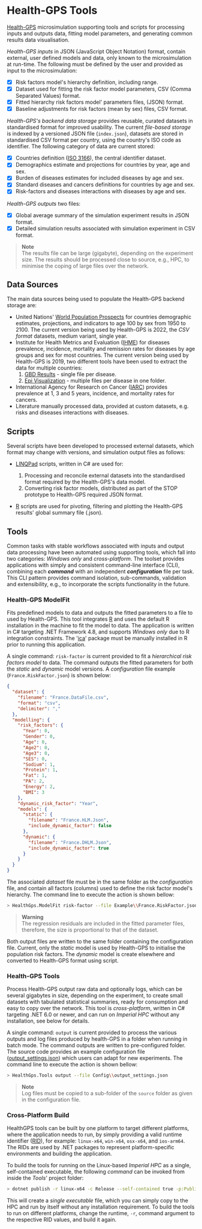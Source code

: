 # Health-GPS Tools

[Health-GPS](https://github.com/imperialCHEPI/healthgps) microsimulation supporting tools and scripts for processing inputs and outputs data, fitting model parameters, and generating common results data visualisation.

*Health-GPS inputs* in JSON (JavaScript Object Notation) format, contain external, user defined models and data, only known to the microsimulation at run-time. The following must be defined by the user and provided as input to the microsimulation:
- [x] Risk factors model's hierarchy definition, including range.
- [x] Dataset used for fitting the risk factor model parameters, CSV (Comma Separated Values) format.
- [x] Fitted hierarchy risk factors model' parameters files, (JSON) format.
- [x] Baseline adjustments for risk factors (mean by sex) files, CSV format.

*Health-GPS's backend data storage* provides reusable, curated datasets in standardised format for improved usability. The current *file-based storage* is indexed by a versioned JSON file (`index.json`), datasets are stored in standardised CSV format per country, using the country's ISO code as identifier. The following category of data are current stored:
- [x] Countries definition ([ISO 3166](https://www.iso.org/iso-3166-country-codes.html)), the central identifier dataset.
- [x] Demographics estimate and projections for countries by year, age and sex.
- [x] Burden of diseases estimates for included diseases by age and sex.
- [x] Standard diseases and cancers definitions for countries by age and sex.
- [x] Risk-factors and diseases interactions with diseases by age and sex.

*Health-GPS outputs* two files:
- [x] Global average summary of the simulation experiment results in JSON format.
- [x] Detailed simulation results associated with simulation experiment in CSV format.

> **Note**  
> The results file can be large (gigabyte), depending on the experiment size. The results should be processed close to source, e.g., HPC, to minimise the coping of large files over the network.

## Data Sources

The main data sources being used to populate the Health-GPS backend storage are:
- United Nations' [World Population Prospects](https://population.un.org/wpp/) for countries demographic estimates, projections, and indicators to age 100 by sex from 1950 to 2100. The current version being used by Health-GPS is 2022, the *CSV format* datasets, medium variant, single year.
- Institute for Health Metrics and Evaluation ([IHME](https://www.healthdata.org)) for diseases prevalence, incidence, mortality and remission rates for diseases by age groups and sex for most countries. The current version being used by Health-GPS is 2019, two different tools have been used to extract the data for multiple countries:
  1. [GBD Results](https://vizhub.healthdata.org/gbd-results/)  - single file per disease.
  2. [Epi Visualization](https://vizhub.healthdata.org/epi/) - multiple files per disease in one folder.
- International Agency for Research on Cancer ([IARC](https://www.iarc.who.int)) provides prevalence at 1, 3 and 5 years, incidence, and mortality rates for cancers.
- Literature manually processed data, provided at custom datasets, e.g. risks and diseases interactions with diseases.

## Scripts

Several scripts have been developed to processed external datasets, which format may change with versions, and simulation output files as follows:  

- [LINQPad](https://www.linqpad.net) scripts, written in C# are used for:
  1. Processing and reconcile external datasets into the standardised format required by the Health-GPS's data model.
  2. Converting risk factor models, distributed as part of the STOP prototype to Health-GPS required JSON format.

- [R](https://www.r-project.org) scripts are used for pivoting, filtering and plotting the Health-GPS results' global summary file (.json).

## Tools

Common tasks with stable workflows associated with inputs and output data processing have been automated using supporting tools, which fall into two categories: *Windows only* and *cross-platform*. The toolset provides applications with simply and consistent command-line interface (CLI), combining each ***command*** with an independent ***configuration*** file per task. This CLI pattern provides command isolation, sub-commands, validation and extensibility, e.g., to incorporate the scripts functionality in the future. 

### Health-GPS ModelFit

Fits predefined models to data and outputs the fitted parameters to a file to used by Health-GPS. This tool integrates [R](https://www.r-project.org) and uses the default R installation in the machine to fit the model to data. The application is written in C# targeting .NET Framework 4.8, and supports *Windows only* due to R integration constraints. The '[ica](https://cran.r-project.org/web/packages/ica/index.html)' package must be manually installed in R prior to running this application.

A single command: `risk-factor` is current provided to fit a *hierarchical risk factors model* to data. The command outputs the fitted parameters for both the *static* and *dynamic* model versions. A *configuration* file example (`France.RiskFactor.json`) is shown below:

```JSON
{
  "dataset": {
    "filename": "France.DataFile.csv",
    "format": "csv",
    "delimiter": ","
  },
  "modelling": {
    "risk_factors": {
      "Year": 0,
      "Gender": 0,
      "Age": 0,
      "Age2": 0,
      "Age3": 0,
      "SES": 0,
      "Sodium": 1,
      "Protein": 1,
      "Fat": 1,
      "PA": 2,
      "Energy": 2,
      "BMI": 3
    },
    "dynamic_risk_factor": "Year",
    "models": {
      "static": {
        "filename": "France.HLM.Json",
        "include_dynamic_factor": false
      },
      "dynamic": {
        "filename": "France.DHLM.Json",
        "include_dynamic_factor": true
      }
    }
  }
}
```

The associated *dataset* file must be in the same folder as the *configuration* file, and contain all factors (columns) used to define the risk factor model's hierarchy. The command line to execute the action is shown bellow:

```bash
> HealthGps.ModelFit risk-factor --file Example\\France.RiskFactor.json
```

>**Warning**  
> The regression residuals are included in the fitted parameter files, therefore, the size is proportional to that of the dataset.

Both output files are written to the same folder containing the configuration file. Current, only the *static* model is used by Health-GPS to initialise the population risk factors. The *dynamic* model is create elsewhere and converted to Health-GPS format using script.


### Health-GPS Tools

Process Health-GPS output raw data and optionally logs, which can be several gigabytes in size, depending on the experiment, to create small datasets with tabulated statistical summaries, ready for consumption and easy to copy over the network. This tool is *cross-platform*, written in C# targeting .NET 6.0 or newer, and can run on *Imperial HPC* without any installation, see below for details.

A single command: `output` is current provided to process the various outputs and log files produced by health-GPS in a folder when running in batch mode. The command outputs are written to pre-configured folder. The source code provides an example configuration file ([output_settings.json](https://github.com/imperialCHEPI/healthgps-tools/blob/main/HealthGPS.Tools/Config/output_settings.json)) which users can adapt for new experiments. The command line to execute the action is shown bellow:

```bash
> HealthGps.Tools output --file Config\\output_settings.json
```

>**Note**  
> Log files must be copied to a sub-folder of the `source` folder as given in the configuration file.

### Cross-Platform Build

HealthGPS tools can be built by one platform to target different platforms, where the application needs to run, by simply providing a valid runtime identifier ([RID](https://learn.microsoft.com/en-us/dotnet/core/rid-catalog)), for example: `linux-x64`, `win-x64`, `osx-x64`, and `ios-arm64`. The RIDs are used by .NET packages to represent platform-specific environments and building the application.

To build the tools for running on the Linux-based *Imperial HPC* as a single, self-contained executable, the following *command* can be invoked from inside the *Tools*' project folder:

```bash
> dotnet publish -r linux-x64 -c Release --self-contained true -p:PublishSingleFile=true -p:PublishReadyToRunComposite=true -p:EnableCompressionInSingleFile=true
```

This will create a *single executable* file, which you can simply copy to the HPC and run by itself without any installation requirement. To build the tools to run on different platforms, change the runtime, `-r`, command argument to the respective RID values, and build it again.



